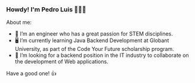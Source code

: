 ### Howdy! I'm Pedro Luis 👨🏻‍💻 

About me:
- 🔭 I’m an engineer who has a great passion for STEM disciplines. 
- 🖥 I’m currently learning Java Backend Development at Globant University, as part of the Code Your Future scholarship program.
- 👯 I’m looking for a backend position in the IT industry to collaborate on the development of Web applications.

Have a good one! 👍
